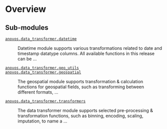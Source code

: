 # Overview
## Sub-modules
<dl>
<dt><code class="name"><a title="anovos.data_transformer.datetime" href="datetime.html">anovos.data_transformer.datetime</a></code></dt>
<dd>
<div class="desc"><p>Datetime module supports various transformations related to date and timestamp datatype columns.
All available functions in this release can be …</p></div>
</dd>
<dt><code class="name"><a title="anovos.data_transformer.geo_utils" href="geo_utils.html">anovos.data_transformer.geo_utils</a></code></dt>
<dd>
<div class="desc"></div>
</dd>
<dt><code class="name"><a title="anovos.data_transformer.geospatial" href="geospatial.html">anovos.data_transformer.geospatial</a></code></dt>
<dd>
<div class="desc"><p>The geospatial module supports transformation &amp; calculation functions for geospatial fields, such as transforming
between different formats, …</p></div>
</dd>
<dt><code class="name"><a title="anovos.data_transformer.transformers" href="transformers.html">anovos.data_transformer.transformers</a></code></dt>
<dd>
<div class="desc"><p>The data transformer module supports selected pre-processing &amp; transformation functions, such as binning, encoding,
scaling, imputation, to name a …</p></div>
</dd>
</dl>